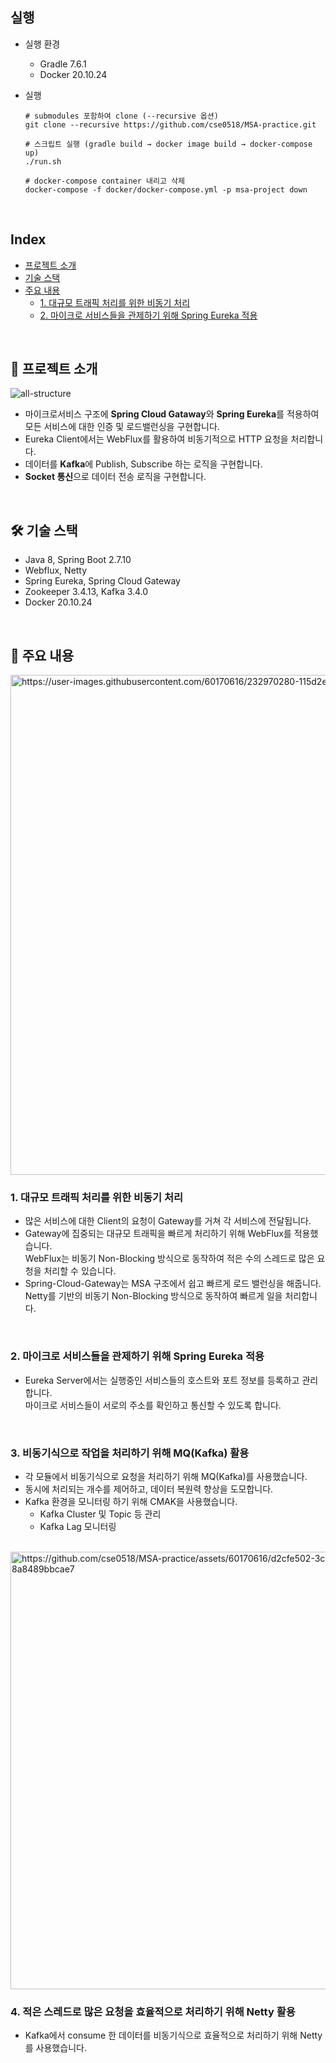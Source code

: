 ## 실행

- 실행 환경
  - Gradle 7.6.1
  - Docker 20.10.24

- 실행
  ```shell
  # submodules 포함하여 clone (--recursive 옵션)
  git clone --recursive https://github.com/cse0518/MSA-practice.git
  
  # 스크립트 실행 (gradle build → docker image build → docker-compose up)
  ./run.sh
  
  # docker-compose container 내리고 삭제
  docker-compose -f docker/docker-compose.yml -p msa-project down
  ```

<br/>

## Index

- [프로젝트 소개](#-프로젝트-소개)
- [기술 스택](#-기술-스택)
- [주요 내용](#-주요-내용)
  - [1. 대규모 트래픽 처리를 위한 비동기 처리](#1-대규모-트래픽-처리를-위한-비동기-처리)
  - [2. 마이크로 서비스들을 관제하기 위해 Spring Eureka 적용](#2-마이크로-서비스들을-관제하기-위해-spring-eureka-적용)

<br/>

## 📑 프로젝트 소개

![all-structure](https://github.com/cse0518/MSA/assets/60170616/4e8cbd89-4c56-48e8-a8b0-bc904e7ca52a)

- 마이크로서비스 구조에 **Spring Cloud Gataway**와 **Spring Eureka**를 적용하여 모든 서비스에 대한 인증 및 로드밸런싱을 구현합니다.
- Eureka Client에서는 WebFlux를 활용하여 비동기적으로 HTTP 요청을 처리합니다.
- 데이터를 **Kafka**에 Publish, Subscribe 하는 로직을 구현합니다.
- **Socket 통신**으로 데이터 전송 로직을 구현합니다.

<br/>

## 🛠 기술 스택

- Java 8, Spring Boot 2.7.10
- Webflux, Netty
- Spring Eureka, Spring Cloud Gateway
- Zookeeper 3.4.13, Kafka 3.4.0
- Docker 20.10.24

<br/>

## 📌 주요 내용

<img src="https://user-images.githubusercontent.com/60170616/232970280-115d2eb9-b1af-4fea-9c11-95817cca5a6c.png" alt="https://user-images.githubusercontent.com/60170616/232970280-115d2eb9-b1af-4fea-9c11-95817cca5a6c.png" width="800"/>

### 1. 대규모 트래픽 처리를 위한 비동기 처리

- 많은 서비스에 대한 Client의 요청이 Gateway를 거쳐 각 서비스에 전달됩니다.
- Gateway에 집중되는 대규모 트래픽을 빠르게 처리하기 위해 WebFlux를 적용했습니다.  
  WebFlux는 비동기 Non-Blocking 방식으로 동작하여 적은 수의 스레드로 많은 요청을 처리할 수 있습니다.
- Spring-Cloud-Gateway는 MSA 구조에서 쉽고 빠르게 로드 밸런싱을 해줍니다.  
  Netty를 기반의 비동기 Non-Blocking 방식으로 동작하여 빠르게 일을 처리합니다.

<br/>

### 2. 마이크로 서비스들을 관제하기 위해 Spring Eureka 적용

- Eureka Server에서는 실행중인 서비스들의 호스트와 포트 정보를 등록하고 관리합니다.  
  마이크로 서비스들이 서로의 주소를 확인하고 통신할 수 있도록 합니다.

<br/>

### 3. 비동기식으로 작업을 처리하기 위해 MQ(Kafka) 활용

- 각 모듈에서 비동기식으로 요청을 처리하기 위해 MQ(Kafka)를 사용했습니다.
- 동시에 처리되는 개수를 제어하고, 데이터 복원력 향상을 도모합니다.
- Kafka 환경을 모니터링 하기 위해 CMAK을 사용했습니다.
  - Kafka Cluster 및 Topic 등 관리
  - Kafka Lag 모니터링

<br/>

<img src="https://github.com/cse0518/MSA-practice/assets/60170616/d2cfe502-3ce4-4625-ad5c-8a8489bbcae7" alt="https://github.com/cse0518/MSA-practice/assets/60170616/d2cfe502-3ce4-4625-ad5c-8a8489bbcae7" width="700">

### 4. 적은 스레드로 많은 요청을 효율적으로 처리하기 위해 Netty 활용

- Kafka에서 consume 한 데이터를 비동기식으로 효율적으로 처리하기 위해 Netty를 사용했습니다.
